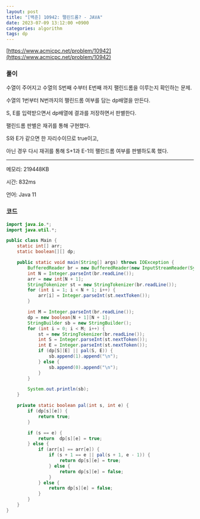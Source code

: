```yaml
---
layout: post
title: "[백준] 10942: 팰린드롬? - JAVA"
date: 2023-07-09 13:12:00 +0900
categories: algorithm
tags: dp
---
```


[https://www.acmicpc.net/problem/10942](https://www.acmicpc.net/problem/10942)

### 풀이

수열이 주어지고 수열의 S번째 수부터 E번째 까지 팰린드롬을 이루는지 확인하는 문제.

수열의 1번부터 N번까지의 팰린드롬 여부를 담는 dp배열을 만든다.

S, E를 입력받으면서 dp배열에 결과를 저장하면서 판별한다.

팰린드롬 판별은 재귀를 통해 구현했다.

S와 E가 같으면 한 자리수이므로 true이고,

아닌 경우 다시 재귀를 통해 S+1과 E-1의 팰린드롬 여부를 판별하도록 했다.

---

메모리: 219448KB

시간: 832ms

언어: Java 11

### 코드

```java
import java.io.*;
import java.util.*;

public class Main {
    static int[] arr;
    static boolean[][] dp;

    public static void main(String[] args) throws IOException {
        BufferedReader br = new BufferedReader(new InputStreamReader(System.in));
        int N = Integer.parseInt(br.readLine());
        arr = new int[N + 1];
        StringTokenizer st = new StringTokenizer(br.readLine());
        for (int i = 1; i < N + 1; i++) {
            arr[i] = Integer.parseInt(st.nextToken());
        }

        int M = Integer.parseInt(br.readLine());
        dp = new boolean[N + 1][N + 1];
        StringBuilder sb = new StringBuilder();
        for (int i = 0; i < M; i++) {
            st = new StringTokenizer(br.readLine());
            int S = Integer.parseInt(st.nextToken());
            int E = Integer.parseInt(st.nextToken());
            if (dp[S][E] || pal(S, E)) {
                sb.append(1).append("\n");
            } else {
                sb.append(0).append("\n");
            }
        }

        System.out.println(sb);
    }

    private static boolean pal(int s, int e) {
        if (dp[s][e]) {
            return true;
        }

        if (s == e) {
            return  dp[s][e] = true;
        } else {
            if (arr[s] == arr[e]) {
                if (s + 1 == e || pal(s + 1, e - 1)) {
                    return dp[s][e] = true;
                } else {
                    return dp[s][e] = false;
                }
            } else {
                return dp[s][e] = false;
            }
        }
    }
}
```
